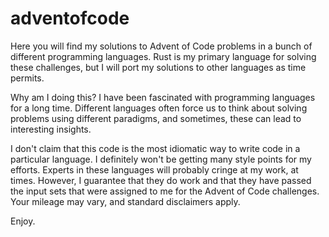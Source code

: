 # adventofcode
Here you will find my solutions to Advent of Code problems in a bunch of 
different programming languages.  Rust is my primary language for solving
these challenges, but I will port my solutions to other languages as time
permits.

Why am I doing this?  I have been fascinated with programming languages
for a long time.  Different languages often force us to think about solving
problems using different paradigms, and sometimes, these can lead to
interesting insights.

I don't claim that this code is the most idiomatic way to write code in a
particular language.  I definitely won't be getting many style points for my
efforts.  Experts in these languages will probably cringe at my work, at
times.  However, I guarantee that they do work and that they have passed the
input sets that were assigned to me for the Advent of Code challenges.  Your
mileage may vary, and standard disclaimers apply.

Enjoy.


